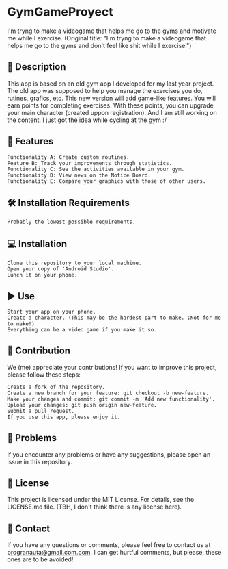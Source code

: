 # GymGameProyect
I'm tryng to make a videogame that helps me go to the gyms and motivate me while I exercise. (Original title: "I'm tryng to make a videogame that helps me go to the gyms and don't feel like shit while I exercise.")

## 📝 Description
This app is based on an old gym app I developed for my last year project. The old app was supposed to help you manage the exercises you do, rutines, grafics, etc. 
This new version will add game-like features. You will earn points for completing exercises. With these points, you can upgrade your main character (created uppon registration). And I am still working on the content. I just got the idea while cycling at the gym :/

## 🌟 Features
    Functionality A: Create custom routines.
    Feature B: Track your improvements through statistics.
    Functionality C: See the activities available in your gym.
    Functionality D: View news on the Notice Board.
    Functionality E: Compare your graphics with those of other users.

## 🛠 Installation Requirements
    Probably the lowest possible requirements.

## 💻 Installation
    Clone this repository to your local machine.
    Open your copy of 'Android Studio'.
    Lunch it on your phone.

## ▶ Use
    Start your app on your phone.
    Create a character. (This may be the hardest part to make. ¡Not for me to make!)
    Everything can be a video game if you make it so.

## 🤝 Contribution
We (me) appreciate your contributions! If you want to improve this project, please follow these steps:

    Create a fork of the repository.
    Create a new branch for your feature: git checkout -b new-feature.
    Make your changes and commit: git commit -m 'Add new functionality'.
    Upload your changes: git push origin new-feature.
    Submit a pull request.
    If you use this app, please enjoy it.

## 🐛 Problems
If you encounter any problems or have any suggestions, please open an issue in this repository.

## 📄 License
This project is licensed under the MIT License. For details, see the LICENSE.md file. (TBH, I don't think there is any license here).

## 📧 Contact
If you have any questions or comments, please feel free to contact us at progranauta@gmail.com.com. I can get hurtful comments, but please, these ones are to be avoided!
